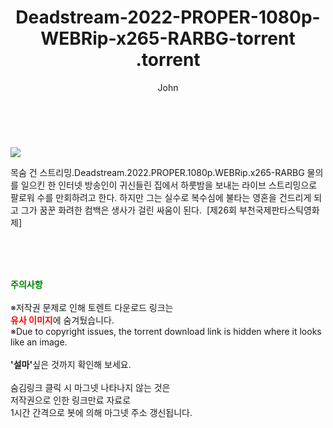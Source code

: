 ﻿---
layout: post
title:  "                   Deadstream-2022-PROPER-1080p-WEBRip-x265-RARBG-torrent                .torrent"
author: John
categories: [ 영화 ]
tags: [  ]
image: https://torrentrj58.com/uploadfile/full/0a1fe522bda68f10599b8dbb31f4b336d099fda3.jpg 
description: "                   Deadstream-2022-PROPER-1080p-WEBRip-x265-RARBG-torrent                 torrent 정보 공유"
toc: true
toc_sticky: true
---

<br>
<p><img src="https://torrentrj58.com/uploadfile/full/0a1fe522bda68f10599b8dbb31f4b336d099fda3.jpg"/></p>
 목숨 건 스트리밍.Deadstream.2022.PROPER.1080p.WEBRip.x265-RARBG 물의를 일으킨 한 인터넷 방송인이 귀신들린 집에서 하룻밤을 보내는 라이브 스트리밍으로 팔로워 수를 만회하려고 한다. 하지만 그는 실수로 복수심에 불타는 영혼을 건드리게 되고 그가 꿈꾼 화려한 컴백은 생사가 걸린 싸움이 된다.  [제26회 부천국제판타스틱영화제] 
    
<br><br><br>
<p data-ke-size="size16"><b><span style="color: green;">주의사항</span></b><br /><br />※저작권 문제로 인해 토렌트 다운로드 링크는<br /><b><span style="color: red;">유사 이미지</span></b>에 숨겨뒀습니다.<br />※Due to copyright issues, the torrent download link is hidden where it looks like an image.<br /><br /><b>'설마'</b>싶은 것까지 확인해 보세요.<br /><br />숨김링크 클릭 시 마그넷 나타나지 않는 것은<br />저작권으로 인한 링크만료 자료로<br />1시간 간격으로 봇에 의해 마그넷 주소 갱신됩니다.</p>
